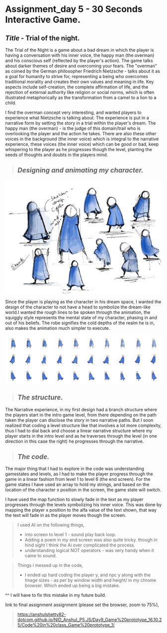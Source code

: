 # Assignment_day 5 - 30 Seconds Interactive Game.


## _Title_ - Trial of the night.


The Trial of the Night is a game about a bad dream in which the player is having a conversation with his inner voice, the happy man (the overman) and his conscious self (reflected by the player's action). The game talks about darker themes of desire and overcoming your fears. The "overman" as coined by the German philosopher Friedrich Nietzsche - talks about it  as a goal for humanity to strive for, representing a being who overcomes traditional morality and creates their own values and meaning in life. Key aspects include self-creation, the complete affirmation of life, and the rejection of external authority like religion or social norms, which is often illustrated metaphorically as the transformation from a camel to a lion to a child.


I find the overman concept very interesting, and wanted players to experience what Nietzsche is talking about. The experience is put in a narrative form by setting the story in a trial within the player's dream. The happy man (the overman) - is the judge of this domain/trail who is overlooking the player and the action he takes. There are also these other voices in the background (the inner voice) which is integral to the narrative experience, these voices (the inner voice) which can be good or bad, keep whispering to the player as he progresses though the level, planting the seeds of thoughts and doubts in the players mind.

> ## _Designing and animating my character._

![bg](AF.1.png)


Since the player is playing as the character in his dream space, I wanted the design of the character to not have a head to symbolize the dream-like world.I wanted the rough lines to be spoken through the animation, the squiggly style represents the mental state of my character, phasing in and out of his beliefs. The robe signifies the cold depths of the realm he is in, also makes the animation much simpler to execute. 


![bg](AF.2.png)

> ## _The structure._

The Narrative experience, in my first design had a branch structure where the players start in the intro game level, from there depending on the path taken the player can disclose the story in two narrative paths. But I soon realized that coding a level structure like that involves a lot more complexity, thus I had to dial back and choose a linear narrative structure where my player starts in the intro level and as he traverses through the level (in one direction in this case the right) he progresses through the narrative. 

> ## _The code._

The major thing that I had to explore in the code was understanding gamestates and levels, as I had to make the player progress through the game in a linear fashion from level 1 to level 6 (the end screen). For the game states I have used an array to hold my strings, and based on the location of the character x position in the screen, the game state will switch. 

I have used the map function to slowly fade in the text as my player progresses through the levels symbolizing his inner voice. This was done by mapping the player x position to the alfa value of the text shown, that way the text will fade in as the player moves though the screen. 

> I used AI on the following things,
> - into screen to level 1 - sound play back loop.
> - Adding a poem in my end screen was also quite tricky. though in hind sight I think the Ai over complicated the process.
> - understanding logical NOT operators - was very handy when it came to sound. 

> Things i messed up in the code,
> - I ended up hard coding the player y, and npc y along with the Image sizes - as per by window width and height/ in my chrome browser. Which ended up being a big mistake.

^^ I will have to fix this mistake in my future build. 

link to final assignment assignment (please set the browser, zoom to 75%),
> https://anshulshetty82-dotcom.github.io/NID_Anshul_P5.JS/Day9_Game%20prototype_16.10.25/Code%20in%20class_Game%20prototype_1/








